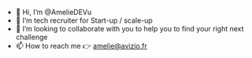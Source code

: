- 👋 Hi, I’m @AmelieDEVu
- 👀 I’m tech recruiter for Start-up / scale-up 
- 💞️ I’m looking to collaborate with you to help you to find your right next challenge 
- 📫 How to reach me 👉 amelie@avizio.fr 

<!---
AmelieDEVu/AmelieDEVu is a ✨ special ✨ repository because its `README.md` (this file) appears on your GitHub profile.
You can click the Preview link to take a look at your changes.
--->

